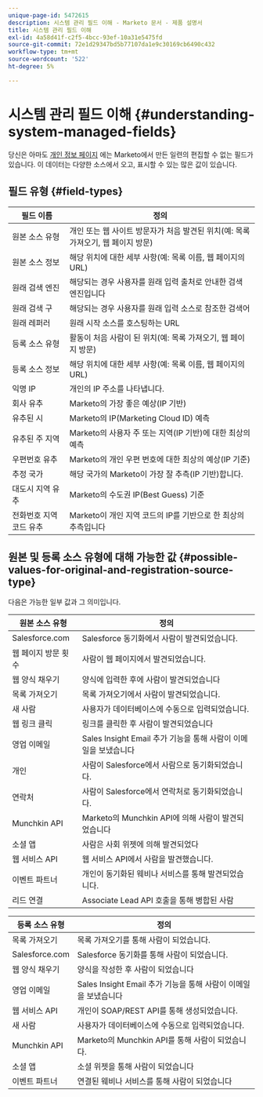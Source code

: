 ```yaml
---
unique-page-id: 5472615
description: 시스템 관리 필드 이해 - Marketo 문서 - 제품 설명서
title: 시스템 관리 필드 이해
exl-id: 4a58d41f-c2f5-4bcc-93ef-10a31e5475fd
source-git-commit: 72e1d29347bd5b77107da1e9c30169cb6490c432
workflow-type: tm+mt
source-wordcount: '522'
ht-degree: 5%

---
```


# 시스템 관리 필드 이해 {#understanding-system-managed-fields}

당신은 아마도 [개인 정보 페이지](/help/marketo/product-docs/core-marketo-concepts/smart-lists-and-static-lists/managing-people-in-smart-lists/using-the-person-detail-page.md) 에는 Marketo에서 만든 일련의 편집할 수 없는 필드가 있습니다. 이 데이터는 다양한 소스에서 오고, 표시할 수 있는 많은 값이 있습니다.

## 필드 유형 {#field-types}

| **필드 이름** | **정의** |
|---|---|
| 원본 소스 유형 | 개인 또는 웹 사이트 방문자가 처음 발견된 위치(예: 목록 가져오기, 웹 페이지 방문) |
| 원본 소스 정보 | 해당 위치에 대한 세부 사항(예: 목록 이름, 웹 페이지의 URL) |
| 원래 검색 엔진 | 해당되는 경우 사용자를 원래 입력 출처로 안내한 검색 엔진입니다 |
| 원래 검색 구 | 해당되는 경우 사용자를 원래 입력 소스로 참조한 검색어 |
| 원래 레퍼러 | 원래 시작 소스를 호스팅하는 URL |
| 등록 소스 유형 | 활동이 처음 사람이 된 위치(예: 목록 가져오기, 웹 페이지 방문) |
| 등록 소스 정보 | 해당 위치에 대한 세부 사항(예: 목록 이름, 웹 페이지의 URL) |
| 익명 IP | 개인의 IP 주소를 나타냅니다. |
| 회사 유추 | Marketo의 가장 좋은 예상(IP 기반) |
| 유추된 시 | Marketo의 IP(Marketing Cloud ID) 예측 |
| 유추된 주 지역 | Marketo의 사용자 주 또는 지역(IP 기반)에 대한 최상의 예측 |
| 우편번호 유추 | Marketo의 개인 우편 번호에 대한 최상의 예상(IP 기준) |
| 추정 국가 | 해당 국가의 Marketo이 가장 잘 추측(IP 기반)합니다. |
| 대도시 지역 유추 | Marketo의 수도권 IP(Best Guess) 기준 |
| 전화번호 지역코드 유추 | Marketo이 개인 지역 코드의 IP를 기반으로 한 최상의 추측입니다 |

## 원본 및 등록 소스 유형에 대해 가능한 값 {#possible-values-for-original-and-registration-source-type}

다음은 가능한 일부 값과 그 의미입니다.

| **원본 소스 유형** | **정의** |
|---|---|
| Salesforce.com | Salesforce 동기화에서 사람이 발견되었습니다. |
| 웹 페이지 방문 횟수 | 사람이 웹 페이지에서 발견되었습니다. |
| 웹 양식 채우기 | 양식에 입력한 후에 사람이 발견되었습니다 |
| 목록 가져오기 | 목록 가져오기에서 사람이 발견되었습니다. |
| 새 사람 | 사용자가 데이터베이스에 수동으로 입력되었습니다. |
| 웹 링크 클릭 | 링크를 클릭한 후 사람이 발견되었습니다 |
| 영업 이메일 | Sales Insight Email 추가 기능을 통해 사람이 이메일을 보냈습니다 |
| 개인 | 사람이 Salesforce에서 사람으로 동기화되었습니다. |
| 연락처 | 사람이 Salesforce에서 연락처로 동기화되었습니다. |
| Munchkin API | Marketo의 Munchkin API에 의해 사람이 발견되었습니다 |
| 소셜 앱 | 사람은 사회 위젯에 의해 발견되었다 |
| 웹 서비스 API | 웹 서비스 API에서 사람을 발견했습니다. |
| 이벤트 파트너 | 개인이 동기화된 웨비나 서비스를 통해 발견되었습니다. |
| 리드 연결 | Associate Lead API 호출을 통해 병합된 사람 |

| **등록 소스 유형** | **정의** |
|---|---|
| 목록 가져오기 | 목록 가져오기를 통해 사람이 되었습니다. |
| Salesforce.com | Salesforce 동기화를 통해 사람이 되었습니다. |
| 웹 양식 채우기 | 양식을 작성한 후 사람이 되었습니다 |
| 영업 이메일 | Sales Insight Email 추가 기능을 통해 사람이 이메일을 보냈습니다 |
| 웹 서비스 API | 개인이 SOAP/REST API를 통해 생성되었습니다. |
| 새 사람 | 사용자가 데이터베이스에 수동으로 입력되었습니다. |
| Munchkin API | Marketo의 Munchkin API를 통해 사람이 되었습니다. |
| 소셜 앱 | 소셜 위젯을 통해 사람이 되었습니다 |
| 이벤트 파트너 | 연결된 웨비나 서비스를 통해 사람이 되었습니다 |
